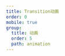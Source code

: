 ```yaml
---
title: Transition动画
order: 0
mobile: true
group:
  title: 动画
  order: 5
  path: animation
---
```


<code src="../demo/TransitionElement.jsx"></code>
<API src="../src/TransitionElement.tsx"></API>
